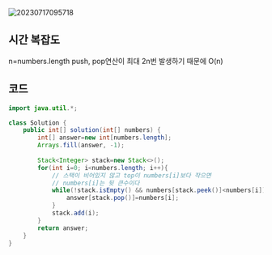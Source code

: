 ![20230717095718](https://github.com/Morning-Algorithm-Study-2023/Algorithm/assets/121210456/8b9c2737-2a6b-489e-b1fb-6899c57bdaa3)

## 시간 복잡도
n=numbers.length
push, pop연산이 최대 2n번 발생하기 때문에 O(n)

## 코드
```java
import java.util.*;

class Solution {
    public int[] solution(int[] numbers) {
        int[] answer=new int[numbers.length];
        Arrays.fill(answer, -1);
        
        Stack<Integer> stack=new Stack<>();
        for(int i=0; i<numbers.length; i++){
            // 스택이 비어있지 않고 top이 numbers[i]보다 작으면
            // numbers[i]는 뒷 큰수이다
            while(!stack.isEmpty() && numbers[stack.peek()]<numbers[i]){
                answer[stack.pop()]=numbers[i];
            }
            stack.add(i);
        }
        return answer;
    }
}
```
